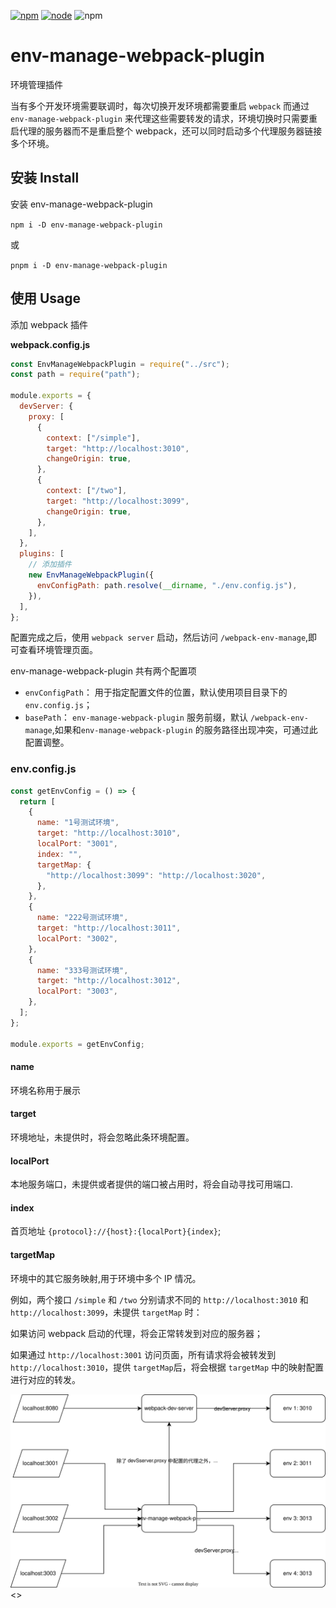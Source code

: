 [![npm][npm]][npm-url]
[![node][node]][node-url]
![npm](https://img.shields.io/npm/dw/env-manage-webpack-plugin.svg)

# env-manage-webpack-plugin

环境管理插件

当有多个开发环境需要联调时，每次切换开发环境都需要重启 `webpack` 而通过 `env-manage-webpack-plugin` 来代理这些需要转发的请求，环境切换时只需要重启代理的服务器而不是重启整个 webpack，还可以同时启动多个代理服务器链接多个环境。

## 安装 Install

安装 env-manage-webpack-plugin

`npm i -D env-manage-webpack-plugin`

或

`pnpm i -D env-manage-webpack-plugin`

## 使用 Usage

添加 webpack 插件

**webpack.config.js**

```js
const EnvManageWebpackPlugin = require("../src");
const path = require("path");

module.exports = {
  devServer: {
    proxy: [
      {
        context: ["/simple"],
        target: "http://localhost:3010",
        changeOrigin: true,
      },
      {
        context: ["/two"],
        target: "http://localhost:3099",
        changeOrigin: true,
      },
    ],
  },
  plugins: [
    // 添加插件
    new EnvManageWebpackPlugin({
      envConfigPath: path.resolve(__dirname, "./env.config.js"),
    }),
  ],
};
```

配置完成之后，使用 `webpack server` 启动，然后访问 `/webpack-env-manage`,即可查看环境管理页面。

env-manage-webpack-plugin 共有两个配置项

- `envConfigPath`： 用于指定配置文件的位置，默认使用项目目录下的 `env.config.js`；
- `basePath`： `env-manage-webpack-plugin` 服务前缀，默认 `/webpack-env-manage`,如果和`env-manage-webpack-plugin` 的服务路径出现冲突，可通过此配置调整。

### env.config.js

```js
const getEnvConfig = () => {
  return [
    {
      name: "1号测试环境",
      target: "http://localhost:3010",
      localPort: "3001",
      index: "",
      targetMap: {
        "http://localhost:3099": "http://localhost:3020",
      },
    },
    {
      name: "222号测试环境",
      target: "http://localhost:3011",
      localPort: "3002",
    },
    {
      name: "333号测试环境",
      target: "http://localhost:3012",
      localPort: "3003",
    },
  ];
};

module.exports = getEnvConfig;
```

#### name

环境名称用于展示

#### target

环境地址，未提供时，将会忽略此条环境配置。

#### localPort

本地服务端口，未提供或者提供的端口被占用时，将会自动寻找可用端口.

#### index

首页地址 `{protocol}://{host}:{localPort}{index}`;

#### targetMap

环境中的其它服务映射,用于环境中多个 IP 情况。

例如，两个接口 `/simple` 和 `/two` 分别请求不同的 `http://localhost:3010` 和 `http://localhost:3099`，未提供 `targetMap` 时：

如果访问 webpack 启动的代理，将会正常转发到对应的服务器；

如果通过 `http://localhost:3001` 访问页面，所有请求将会被转发到 `http://localhost:3010`，提供 `targetMap`后，将会根据 `targetMap` 中的映射配置进行对应的转发。

<img src='./doc/env-manage-webpack-plugin.svg'><>

[npm]: https://img.shields.io/npm/v/env-manage-webpack-plugin.svg
[npm-url]: https://npmjs.com/package/env-manage-webpack-plugin
[node]: https://img.shields.io/node/v/env-manage-webpack-plugin.svg
[node-url]: https://nodejs.org
